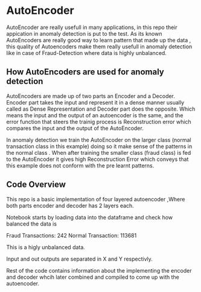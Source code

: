 # AutoEncoder

AutoEncoder are really usefull in many applications, in this repo their appication in anomaly detection is put to the test. As its known AutoEncoders are really good way to learn pattern that made up the data , this quality of Autoencoders make them really usefull in anomaly detection like in case of Fraud-Detection where data is highly unbalanced. 

## How AutoEncoders are used for anomaly detection

AutoEncoders are made up of two parts an Encoder and a Decoder. Encoder part takes the input and represent it in a dense manner usually called as Dense Representation and Decoder part does the opposite. Which means the input and the output of an autoencoder is the same, and the error function that steers the trainig process is Reconstruction error which compares the input and the output of the AutoEncoder.

In anomaly detection we train the AutoEncoder on the larger class (normal transaction class in this example) doing so it make sense of the patterns in the normal class . When after training the smaller class (fraud class) is fed to the AutoEncoder it gives high Reconstruction Error which conveys that this example does not conform with the pre learnt patterns. 


## Code Overview

This repo is a basic implementation of four layered autoencoder ,Where both parts encoder and decoder has 2 layers each.

Notebook starts by loading data into the dataframe and check how balanced the data is 

Fraud Transactions: 242   Normal Transaction: 113681

This is a higly unbalanced data.

Input and out outputs are separated in X and Y respectivly. 

Rest of the code contains information about the implementing the encoder and decoder whcih later combined and compiled to come up with the autoencoder. 

